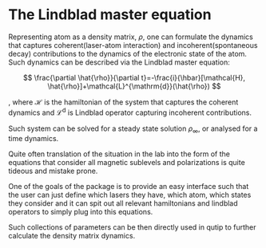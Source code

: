 # The Lindblad master equation

Representing atom as a density matrix, $\rho$, one can formulate the dynamics that captures coherent(laser-atom interaction) and incoherent(spontaneous decay) contributions to the dynamics of the electronic state of the atom. Such dynamics can be described via the Lindblad master equation:

$$
\frac{\partial \hat{\rho}}{\partial t}=-\frac{i}{\hbar}[\mathcal{H}, \hat{\rho}]+\mathcal{L}^{\mathrm{d}}(\hat{\rho})
$$

, where $\mathcal{H}$ is the hamiltonian of the system that captures the coherent dynamics and $\mathcal{L}^{\mathrm{d}}$ is Lindblad operator capturing incoherent contributions.

Such system can be solved for a steady state solution $\rho_{\infty}$, or analysed for a time dynamics.

Quite often translation of the situation in the lab into the form of the equations that consider all magnetic sublevels and polarizations is quite tideous and mistake prone. 

One of the goals of the package is to provide an easy interface such that the user can just define which lasers they have, which atom, which states they consider and it can spit out all relevant hamiltonians and lindblad operators to simply plug into this equations. 

Such collections of parameters can be then directly used in qutip to further calculate the density matrix dynamics.